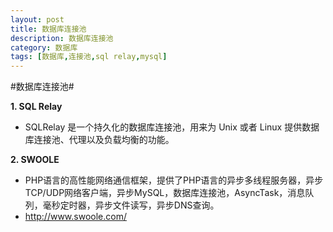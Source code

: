 ```yaml
---
layout: post
title: 数据库连接池
description: 数据库连接池
category: 数据库
tags: [数据库,连接池,sql relay,mysql]
---
```

#数据库连接池#

__1. SQL Relay__

* SQLRelay 是一个持久化的数据库连接池，用来为 Unix 或者 Linux 提供数据库连接池、代理以及负载均衡的功能。


__2. SWOOLE__

* PHP语言的高性能网络通信框架，提供了PHP语言的异步多线程服务器，异步TCP/UDP网络客户端，异步MySQL，数据库连接池，AsyncTask，消息队列，毫秒定时器，异步文件读写，异步DNS查询。
* http://www.swoole.com/